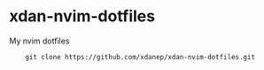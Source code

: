 # xdan-nvim-dotfiles
My nvim dotfiles
``` cd ~/.config/nvim/
    git clone https://github.com/xdanep/xdan-nvim-dotfiles.git
```
